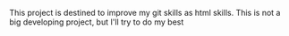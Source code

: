 This project is destined to improve my git skills as html skills. This is not a big developing  project, but I'll try to do my best 

